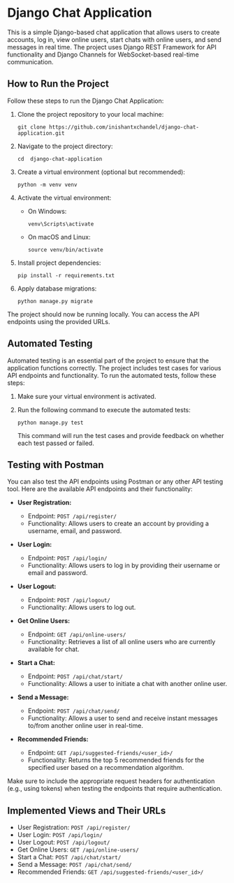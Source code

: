 
# Django Chat Application

This is a simple Django-based chat application that allows users to create accounts, log in, view online users, start chats with online users, and send messages in real time. The project uses Django REST Framework for API functionality and Django Channels for WebSocket-based real-time communication.

## How to Run the Project

Follow these steps to run the Django Chat Application:

1. Clone the project repository to your local machine:

   ``` shell
   git clone https://github.com/inishantxchandel/django-chat-application.git
   ```

2. Navigate to the project directory:

   ``` shell
   cd  django-chat-application
   ```

3. Create a virtual environment (optional but recommended):

   ```shell
   python -m venv venv
   ```

4. Activate the virtual environment:

   - On Windows:

     ``` shell
     venv\Scripts\activate
     ```

   - On macOS and Linux:

     ``` shell
     source venv/bin/activate
     ```

5. Install project dependencies:

   ```shell
   pip install -r requirements.txt
   ```

6. Apply database migrations:

   ```shell
   python manage.py migrate
   ```

The project should now be running locally. You can access the API endpoints using the provided URLs.

## Automated Testing

Automated testing is an essential part of the project to ensure that the application functions correctly. The project includes test cases for various API endpoints and functionality. To run the automated tests, follow these steps:

1. Make sure your virtual environment is activated.

2. Run the following command to execute the automated tests:

   ```shell
   python manage.py test
   ```

   This command will run the test cases and provide feedback on whether each test passed or failed.

## Testing with Postman

You can also test the API endpoints using Postman or any other API testing tool. Here are the available API endpoints and their functionality:

- **User Registration:**

  - Endpoint: `POST /api/register/`
  - Functionality: Allows users to create an account by providing a username, email, and password.

- **User Login:**

  - Endpoint: `POST /api/login/`
  - Functionality: Allows users to log in by providing their username or email and password.

- **User Logout:**

  - Endpoint: `POST /api/logout/`
  - Functionality: Allows users to log out.

- **Get Online Users:**

  - Endpoint: `GET /api/online-users/`
  - Functionality: Retrieves a list of all online users who are currently available for chat.

- **Start a Chat:**

  - Endpoint: `POST /api/chat/start/`
  - Functionality: Allows a user to initiate a chat with another online user.

- **Send a Message:**

  - Endpoint: `POST /api/chat/send/`
  - Functionality: Allows a user to send and receive instant messages to/from another online user in real-time.

- **Recommended Friends:**

  - Endpoint: `GET /api/suggested-friends/<user_id>/`
  - Functionality: Returns the top 5 recommended friends for the specified user based on a recommendation algorithm.

Make sure to include the appropriate request headers for authentication (e.g., using tokens) when testing the endpoints that require authentication.

## Implemented Views and Their URLs

- User Registration: `POST /api/register/`
- User Login: `POST /api/login/`
- User Logout: `POST /api/logout/`
- Get Online Users: `GET /api/online-users/`
- Start a Chat: `POST /api/chat/start/`
- Send a Message: `POST /api/chat/send/`
- Recommended Friends: `GET /api/suggested-friends/<user_id>/`
